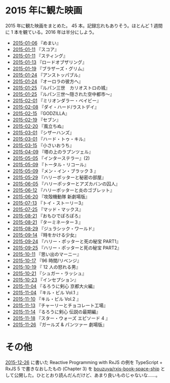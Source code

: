 # 2015 年に観た映画

2015 年に観た映画をまとめた。 45 本。記録忘れもありそう。ほとんど 1 週間に 1 本を観ている。2016 年は半分にしよう。

- [2015-01-06][] 『めまい』
- [2015-01-11][] 『スコア』
- [2015-01-11][] 『スティング』
- [2015-01-13][] 『ロードオブザリング』
- [2015-01-19][] 『ブラザーズ・グリム』
- [2015-01-24][] 『アンストッパブル』
- [2015-01-24][] 『オーロラの彼方へ』
- [2015-01-25][] 『ルパン三世　カリオストロの城』
- [2015-01-25][] 『ルパン三世〜隠された空中都市〜』
- [2015-02-01][] 『ミリオンダラー・ベイビー』
- [2015-02-08][] 『ダイ・ハード/ラストデイ』
- [2015-02-15][] 『GODZILLA』
- [2015-02-19][] 『セブン』
- [2015-02-20][] 『風立ちぬ』
- [2015-03-01][] 『シザーハンズ』
- [2015-03-01][] 『ハード・トゥ・キル』
- [2015-03-15][] 『小さいおうち』
- [2015-04-09][] 『塔の上のラプンツェル』
- [2015-05-05][] 『インターステラー』(2)
- [2015-05-09][] 『トータル・リコール』
- [2015-05-09][] 『メン・イン・ブラック 3 』
- [2015-05-29][] 『ハリーポッターと秘密の部屋』
- [2015-06-05][] 『ハリーポッターとアズカバンの囚人』
- [2015-06-12][] 『ハリーポッターと炎のゴブレット』
- [2015-06-20][] 『攻殻機動隊 新劇場版』
- [2015-07-13][] 『トイ・ストーリー3』
- [2015-07-25][] 『マッド・マックス』
- [2015-08-21][] 『おもひでぽろぽろ』
- [2015-08-21][] 『ターミネーター３』
- [2015-08-29][] 『ジュラシック・ワールド』
- [2015-09-14][] 『時をかける少女』
- [2015-09-24][] 『ハリー・ポッターと死の秘宝 PART1』
- [2015-09-25][] 『ハリー・ポッターと死の秘宝 PART2』
- [2015-10-11][] 『思い出のマーニー』
- [2015-10-17][] 『96 時間/リベンジ』
- [2015-10-19][] 『 12 人の怒れる男』
- [2015-10-21][] 『シュガー・ラッシュ』
- [2015-10-23][] 『インセプション』
- [2015-11-04][] 『るろうに剣心 京都大火編』
- [2015-11-04][] 『キル・ビル Vol.1 』
- [2015-11-10][] 『キル・ビル Vol.2 』
- [2015-11-13][] 『チャーリーとチョコレート工場』
- [2015-11-14][] 『るろうに剣心 伝説の最期編』
- [2015-11-18][] 『スター・ウォーズ エピソード 4 』
- [2015-11-26][] 『ガールズ & パンツァー 劇場版』

# その他

[2015-12-26][] に書いた Reactive Programming with RxJS の例を TypeScript + RxJS 5 で書きなおしたもの (Chapter 3) を [bouzuya/rxjs-book-space-ship][] として公開した。ひととおり読んだんだけど、あまり良いものじゃないな……。

[2015-01-06]: https://blog.bouzuya.net/2015/01/06/
[2015-01-11]: https://blog.bouzuya.net/2015/01/11/
[2015-01-13]: https://blog.bouzuya.net/2015/01/13/
[2015-01-19]: https://blog.bouzuya.net/2015/01/19/
[2015-01-24]: https://blog.bouzuya.net/2015/01/24/
[2015-01-25]: https://blog.bouzuya.net/2015/01/25/
[2015-02-01]: https://blog.bouzuya.net/2015/02/01/
[2015-02-08]: https://blog.bouzuya.net/2015/02/08/
[2015-02-15]: https://blog.bouzuya.net/2015/02/15/
[2015-02-19]: https://blog.bouzuya.net/2015/02/19/
[2015-02-20]: https://blog.bouzuya.net/2015/02/20/
[2015-03-01]: https://blog.bouzuya.net/2015/03/01/
[2015-03-15]: https://blog.bouzuya.net/2015/03/15/
[2015-04-09]: https://blog.bouzuya.net/2015/04/09/
[2015-05-05]: https://blog.bouzuya.net/2015/05/05/
[2015-05-09]: https://blog.bouzuya.net/2015/05/09/
[2015-05-29]: https://blog.bouzuya.net/2015/05/29/
[2015-06-05]: https://blog.bouzuya.net/2015/06/05/
[2015-06-12]: https://blog.bouzuya.net/2015/06/12/
[2015-06-20]: https://blog.bouzuya.net/2015/06/20/
[2015-07-13]: https://blog.bouzuya.net/2015/07/13/
[2015-07-25]: https://blog.bouzuya.net/2015/07/25/
[2015-08-21]: https://blog.bouzuya.net/2015/08/21/
[2015-08-29]: https://blog.bouzuya.net/2015/08/29/
[2015-09-14]: https://blog.bouzuya.net/2015/09/14/
[2015-09-24]: https://blog.bouzuya.net/2015/09/24/
[2015-09-25]: https://blog.bouzuya.net/2015/09/25/
[2015-10-11]: https://blog.bouzuya.net/2015/10/11/
[2015-10-17]: https://blog.bouzuya.net/2015/10/17/
[2015-10-19]: https://blog.bouzuya.net/2015/10/19/
[2015-10-21]: https://blog.bouzuya.net/2015/10/21/
[2015-10-23]: https://blog.bouzuya.net/2015/10/23/
[2015-11-04]: https://blog.bouzuya.net/2015/11/04/
[2015-11-10]: https://blog.bouzuya.net/2015/11/10/
[2015-11-13]: https://blog.bouzuya.net/2015/11/13/
[2015-11-14]: https://blog.bouzuya.net/2015/11/14/
[2015-11-18]: https://blog.bouzuya.net/2015/11/18/
[2015-11-26]: https://blog.bouzuya.net/2015/11/26/
[2015-12-26]: https://blog.bouzuya.net/2015/12/26/
[bouzuya/rxjs-book-space-ship]: https://github.com/bouzuya/rxjs-book-space-ship
